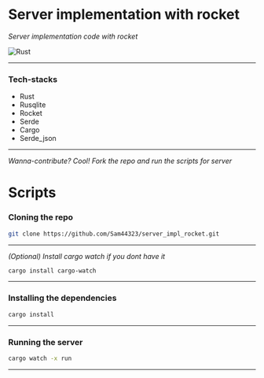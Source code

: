 # Server implementation with rocket

_Server implementation code with rocket_

![Rust](https://img.shields.io/badge/-Rust-333333?style=for-the-badge&logo=rust&logoColor=61dbfb)

---

### **Tech-stacks**

- Rust
- Rusqlite
- Rocket
- Serde
- Cargo
- Serde_json

---

_Wanna-contribute? Cool! Fork the repo and run the scripts for server_

# **Scripts**

### Cloning the repo

```bash
git clone https://github.com/Sam44323/server_impl_rocket.git
```

---

_(Optional) Install cargo watch if you dont have it_

```bash
cargo install cargo-watch
```

---

### Installing the dependencies

```bash
cargo install
```

---

### Running the server

```bash
cargo watch -x run
```

---
